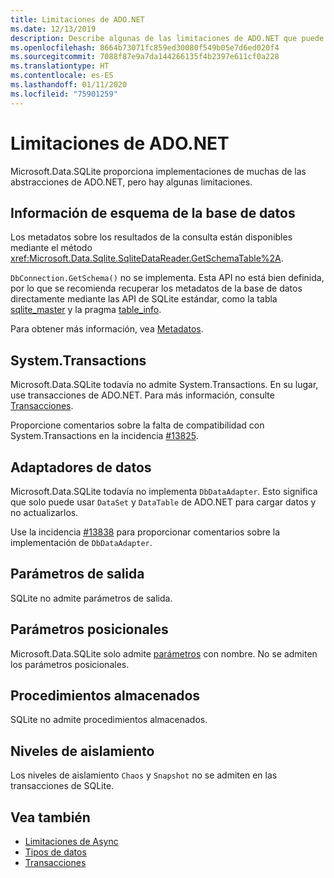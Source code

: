 ```yaml
---
title: Limitaciones de ADO.NET
ms.date: 12/13/2019
description: Describe algunas de las limitaciones de ADO.NET que puede encontrar.
ms.openlocfilehash: 8664b73071fc859ed30080f549b05e7d6ed020f4
ms.sourcegitcommit: 7088f87e9a7da144266135f4b2397e611cf0a228
ms.translationtype: HT
ms.contentlocale: es-ES
ms.lasthandoff: 01/11/2020
ms.locfileid: "75901259"
---
```

# <a name="adonet-limitations"></a>Limitaciones de ADO.NET

Microsoft.Data.SQLite proporciona implementaciones de muchas de las abstracciones de ADO.NET, pero hay algunas limitaciones.

## <a name="database-schema-information"></a>Información de esquema de la base de datos

Los metadatos sobre los resultados de la consulta están disponibles mediante el método <xref:Microsoft.Data.Sqlite.SqliteDataReader.GetSchemaTable%2A>.

`DbConnection.GetSchema()` no se implementa. Esta API no está bien definida, por lo que se recomienda recuperar los metadatos de la base de datos directamente mediante las API de SQLite estándar, como la tabla [sqlite_master](https://www.sqlite.org/fileformat.html#storage_of_the_sql_database_schema) y la pragma [table_info](https://www.sqlite.org/pragma.html#pragma_table_info).

Para obtener más información, vea [Metadatos](metadata.md).

## <a name="systemtransactions"></a>System.Transactions

Microsoft.Data.SQLite todavía no admite System.Transactions. En su lugar, use transacciones de ADO.NET. Para más información, consulte [Transacciones](transactions.md).

Proporcione comentarios sobre la falta de compatibilidad con System.Transactions en la incidencia [#13825](https://github.com/dotnet/efcore/issues/13825).

## <a name="data-adapters"></a>Adaptadores de datos

Microsoft.Data.SQLite todavía no implementa `DbDataAdapter`. Esto significa que solo puede usar `DataSet` y `DataTable` de ADO.NET para cargar datos y no actualizarlos.

Use la incidencia [#13838](https://github.com/dotnet/efcore/issues/13838) para proporcionar comentarios sobre la implementación de `DbDataAdapter`.

## <a name="output-parameters"></a>Parámetros de salida

SQLite no admite parámetros de salida.

## <a name="positional-parameters"></a>Parámetros posicionales

Microsoft.Data.SQLite solo admite [parámetros](parameters.md) con nombre. No se admiten los parámetros posicionales.

## <a name="stored-procedures"></a>Procedimientos almacenados

SQLite no admite procedimientos almacenados.

## <a name="isolation-levels"></a>Niveles de aislamiento

Los niveles de aislamiento `Chaos` y `Snapshot` no se admiten en las transacciones de SQLite.

## <a name="see-also"></a>Vea también

* [Limitaciones de Async](async.md)
* [Tipos de datos](types.md)
* [Transacciones](transactions.md)
